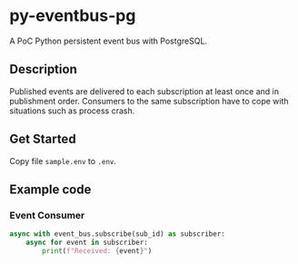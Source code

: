 # py-eventbus-pg

A PoC Python persistent event bus with PostgreSQL.

## Description

Published events are delivered to each subscription at least once and in publishment order. Consumers to the same subscription have to cope with situations such as process crash.

## Get Started

Copy file `sample.env` to `.env`.


## Example code

### Event Consumer

```python
async with event_bus.subscribe(sub_id) as subscriber:
    async for event in subscriber:
        print(f"Received: {event}")

```
